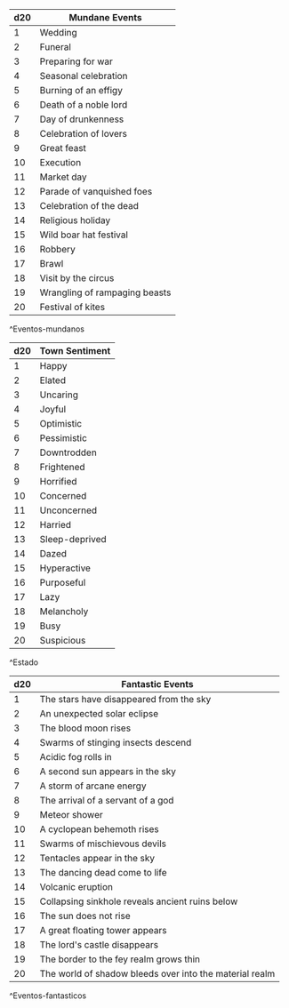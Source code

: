 | d20 | Mundane Events                |
| --- | ----------------------------- |
| 1   | Wedding                       |
| 2   | Funeral                       |
| 3   | Preparing for war             |
| 4   | Seasonal celebration          |
| 5   | Burning of an effigy          |
| 6   | Death of a noble lord         |
| 7   | Day of drunkenness            |
| 8   | Celebration of lovers         |
| 9   | Great feast                   |
| 10  | Execution                     |
| 11  | Market day                    |
| 12  | Parade of vanquished foes     |
| 13  | Celebration of the dead       |
| 14  | Religious holiday             |
| 15  | Wild boar hat festival        |
| 16  | Robbery                       |
| 17  | Brawl                         |
| 18  | Visit by the circus           |
| 19  | Wrangling of rampaging beasts |
| 20  | Festival of kites             |
^Eventos-mundanos

| d20 | Town Sentiment |
| --- | -------------- |
| 1   | Happy          |
| 2   | Elated         |
| 3   | Uncaring       |
| 4   | Joyful         |
| 5   | Optimistic     |
| 6   | Pessimistic    |
| 7   | Downtrodden    |
| 8   | Frightened     |
| 9   | Horrified      |
| 10  | Concerned      |
| 11  | Unconcerned    |
| 12  | Harried        |
| 13  | Sleep-deprived |
| 14  | Dazed          |
| 15  | Hyperactive    |
| 16  | Purposeful     |
| 17  | Lazy           |
| 18  | Melancholy     |
| 19  | Busy           |
| 20  | Suspicious     |
^Estado

| d20 | Fantastic Events                                |
| --- | ----------------------------------------------- |
| 1   | The stars have disappeared from the sky         |
| 2   | An unexpected solar eclipse                     |
| 3   | The blood moon rises                            |
| 4   | Swarms of stinging insects descend              |
| 5   | Acidic fog rolls in                             |
| 6   | A second sun appears in the sky                 |
| 7   | A storm of arcane energy                        |
| 8   | The arrival of a servant of a god               |
| 9   | Meteor shower                                   |
| 10  | A cyclopean behemoth rises                      |
| 11  | Swarms of mischievous devils                    |
| 12  | Tentacles appear in the sky                     |
| 13  | The dancing dead come to life                   |
| 14  | Volcanic eruption                               |
| 15  | Collapsing sinkhole reveals ancient ruins below |
| 16  | The sun does not rise                           |
| 17  | A great floating tower appears                  |
| 18  | The lord's castle disappears                    |
| 19  | The border to the fey realm grows thin          |
|20 |The world of shadow bleeds over into the material realm|
^Eventos-fantasticos